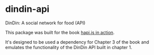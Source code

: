 # dindin-api
DinDin: A social network for food (API)

This package was built for the book [hapi.js in action](manning.com/harrison).

It's designed to be used a dependency for Chapter 3 of the book and emulates the functionality of the DinDin API built in chapter 1.
